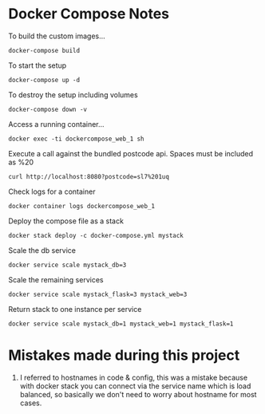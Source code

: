 # Docker Compose Notes

To build the custom images...

```
docker-compose build
```

To start the setup

```
docker-compose up -d
```

To destroy the setup including volumes

```
docker-compose down -v
```

Access a running container...

```
docker exec -ti dockercompose_web_1 sh
```

Execute a call against the bundled postcode api. Spaces must be included as %20

```
curl http://localhost:8080?postcode=sl7%201uq
```

Check logs for a container

```
docker container logs dockercompose_web_1
```

Deploy the compose file as a stack

```
docker stack deploy -c docker-compose.yml mystack
```

Scale the db service

```
docker service scale mystack_db=3
```

Scale the remaining services

```
docker service scale mystack_flask=3 mystack_web=3
```

Return stack to one instance per service

```
docker service scale mystack_db=1 mystack_web=1 mystack_flask=1
```

# Mistakes made during this project

1. I referred to hostnames in code & config, this was a mistake because with docker stack you can connect via the service name which is load balanced, so basically we don't need to worry about hostname for most cases.
